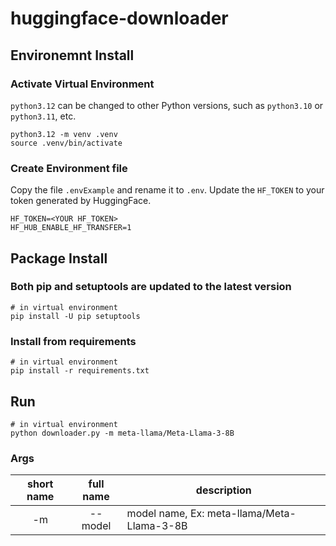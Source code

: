 # huggingface-downloader

## Environemnt Install

### Activate Virtual Environment

`python3.12` can be changed to other Python versions, such as `python3.10` or `python3.11`, etc.

```shell
python3.12 -m venv .venv
source .venv/bin/activate
```

### Create Environment file

Copy the file `.envExample` and rename it to `.env`.
Update the `HF_TOKEN` to your token generated by HuggingFace.

```env
HF_TOKEN=<YOUR HF_TOKEN>
HF_HUB_ENABLE_HF_TRANSFER=1
```

## Package Install

### Both pip and setuptools are updated to the latest version

```shell
# in virtual environment
pip install -U pip setuptools
```

### Install from requirements

```shell
# in virtual environment
pip install -r requirements.txt
```

## Run

```shell
# in virtual environment
python downloader.py -m meta-llama/Meta-Llama-3-8B
```

### Args

| short name | full name | description                                |
|:----------:|:---------:|--------------------------------------------|
|     -m     |  --model  | model name, Ex: meta-llama/Meta-Llama-3-8B |
